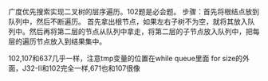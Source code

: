 广度优先搜索实现二叉树的层序遍历。102题是必会题。
步骤：首先将根结点放到队列中，然后不断遍历。 首先拿出根节点，如果左右子树不为空，就将其放入队列中。然后再将第二层的节点从队列中拿走，将第二层的子节点放入队列中，把每层的遍历节点放入到结果集中。

102,107和637几乎一样，注意tmp变量的位置在while queue里面 for size的外面，J32-II和102完全一样,671也和107很像
